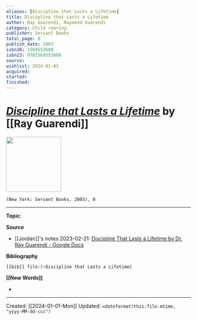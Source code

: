 ```yaml
---
aliases: [Discipline that Lasts a Lifetime]
title: Discipline that Lasts a Lifetime
author: Ray Guarendi, Raymond Guarendi
category: Child rearing
publisher: Servant Books
total_page: 0
publish_date: 2003
isbn10: 1569553688
isbn13: 9781569553688
source: 
wishlist: 2024-01-01
acquired: 
started: 
finished: 
---
```

# *[Discipline that Lasts a Lifetime]()* by [[Ray Guarendi]]

<img src="http://books.google.com/books/content?id=KG20AAAACAAJ&printsec=frontcover&img=1&zoom=1&source=gbs_api" width=150>

`(New York: Servant Books, 2003), 0`



--- 
**Topic**: 

**Source**
- [[Jordan]]'s notes 2023-02-21: [Discipline That Lasts a Lifetime by Dr. Ray Guarendi - Google Docs](https://docs.google.com/document/d/1UrqvD5iuPp7TgkI9ZnHZ5BymiIkFS26kUjvXaw35gUM/edit)

**Bibliography**

```query
[[bib]] file:(~Discipline that Lasts a Lifetime)
```
 

**[[New Words]]**

- 

---
Created: [[2024-01-01-Mon]]
Updated: `=dateformat(this.file.mtime, "yyyy-MM-dd-ccc")`